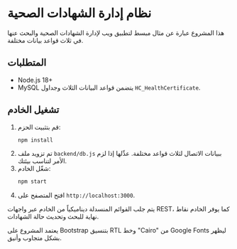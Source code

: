 # نظام إدارة الشهادات الصحية

هذا المشروع عبارة عن مثال مبسط لتطبيق ويب لإدارة الشهادات الصحية والبحث عنها في ثلاث قواعد بيانات مختلفة.

## المتطلبات
- Node.js 18+ 
- MySQL يتضمن قواعد البيانات الثلاث وجداول `HC_HealthCertificate`.

## تشغيل الخادم
1. قم بتثبيت الحزم:
   ```bash
   npm install
   ```
2. تم تزويد ملف `backend/db.js` ببيانات الاتصال لثلاث قواعد مختلفة.
   عدِّلها إذا لزم الأمر لتناسب بيئتك.
3. شغّل الخادم:
   ```bash
   npm start
   ```
4. افتح المتصفح على `http://localhost:3000`.

يتم جلب القوائم المنسدلة ديناميكياً من الخادم عبر واجهات REST، كما يوفر الخادم نقاط نهاية للبحث وتحديث حالة الشهادات.

يعتمد المشروع على Bootstrap بتنسيق RTL وخط "Cairo" من Google Fonts ليظهر بشكل متجاوب وأنيق.
